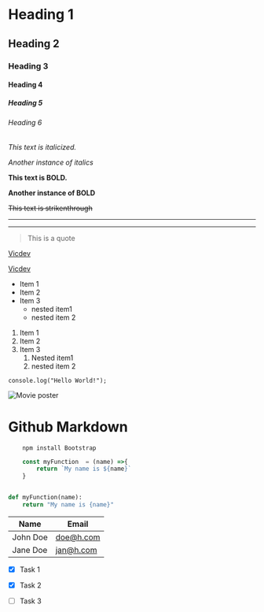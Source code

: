 <!-----------------------------------HEADINGS-------------------------------------------->
# Heading 1
## Heading 2
### Heading 3
#### Heading 4
##### Heading 5
###### Heading 6

<!-------ITALICS----
*Used for emphasis
----->

*This text is italicized.*

_Another instance of italics_

<!-------STRONG ----
*Used for emphasis
----->

**This text is BOLD.**

__Another instance of BOLD__


<!-------STRIKETHROUGH ----
*UseD to cross an unneeded part
----->

~~This text is strikenthrough~~

<!---------HORIZONTAL RULE-----
*Separate content
----->
---
___

<!--Blockquote --->

> This is a quote

<!-----LINKS-
*The text is put in square brackets and the link in parentheses
----->
[Vicdev](@viowiti.com)

<!--title on link-->

[Vicdev](@viowiti.com "Lets do this")

<!--unordered lists-->
* Item 1 
* Item 2
* Item 3
    * nested item1
    * nested item 2

<!---ordered lists-->

1. Item 1
1. Item 2
1. Item 3
    1. Nested item1
    1. nested item 2

<!--inline code blocks--->

`console.log("Hello World!");`

<!--images--->

![Movie poster](https://i.supernova.to/tb_222_222777.jpg)


# Github Markdown

<!--Code Blocks---->

```
    npm install Bootstrap
```

```javascript
    const myFunction  = (name) =>{
        return `My name is ${name}`
    }
```

```python

def myFunction(name):
    return "My name is {name}"
```

<!--tables--->
| Name      | Email   |
|-----------|---------|
|John Doe   |doe@h.com|
|Jane Doe   |jan@h.com|

<!--Task Lists--->

* [x] Task 1
* [x] Task 2
* [ ] Task 3 




